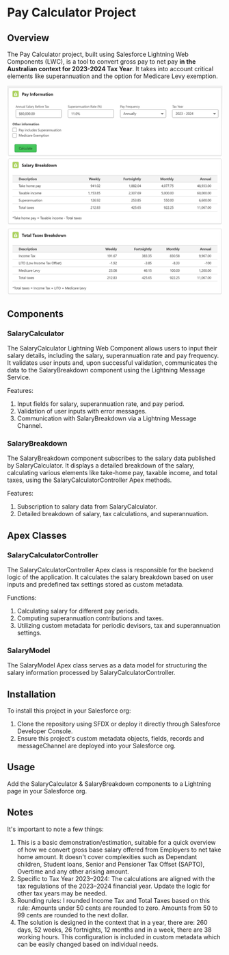 # Pay Calculator Project

## Overview

The Pay Calculator project, built using Salesforce Lightning Web Components (LWC), is a tool to convert gross pay to net pay **in the Australian context for 2023-2024 Tax Year**. It takes into account critical elements like superannuation and the option for Medicare Levy exemption.

![Salary Calculator](/images/SalaryCalculator.png)

## Components

### SalaryCalculator

The SalaryCalculator Lightning Web Component allows users to input their salary details, including the salary, superannuation rate and pay frequency. It validates user inputs and, upon successful validation, communicates the data to the SalaryBreakdown component using the Lightning Message Service.

Features:

1. Input fields for salary, superannuation rate, and pay period.
2. Validation of user inputs with error messages.
3. Communication with SalaryBreakdown via a Lightning Message Channel.

### SalaryBreakdown

The SalaryBreakdown component subscribes to the salary data published by SalaryCalculator. It displays a detailed breakdown of the salary, calculating various elements like take-home pay, taxable income, and total taxes, using the SalaryCalculatorController Apex methods.

Features:

1. Subscription to salary data from SalaryCalculator.
2. Detailed breakdown of salary, tax calculations, and superannuation.

## Apex Classes

### SalaryCalculatorController

The SalaryCalculatorController Apex class is responsible for the backend logic of the application. It calculates the salary breakdown based on user inputs and predefined tax settings stored as custom metadata.

Functions:

1. Calculating salary for different pay periods.
2. Computing superannuation contributions and taxes.
3. Utilizing custom metadata for periodic devisors, tax and superannuation settings.

### SalaryModel

The SalaryModel Apex class serves as a data model for structuring the salary information processed by SalaryCalculatorController.

## Installation

To install this project in your Salesforce org:

1. Clone the repository using SFDX or deploy it directly through Salesforce Developer Console.
2. Ensure this project's custom metadata objects, fields, records and messageChannel are deployed into your Salesforce org.

## Usage

Add the SalaryCalculator & SalaryBreakdown components to a Lightning page in your Salesforce org.

## Notes

It's important to note a few things:

1. This is a basic demonstration/estimation, suitable for a quick overview of how we convert gross base salary offered from Employers to net take home amount. It doesn't cover complexities such as Dependant children, Student loans, Senior and Pensioner Tax Offset (SAPTO), Overtime and any other arising amount.
2. Specific to Tax Year 2023–2024: The calculations are aligned with the tax regulations of the 2023–2024 financial year. Update the logic for other tax years may be needed.
3. Rounding rules: I rounded Income Tax and Total Taxes based on this rule: Amounts under 50 cents are rounded to zero. Amounts from 50 to 99 cents are rounded to the next dollar.
4. The solution is designed in the context that in a year, there are: 260 days, 52 weeks, 26 fortnights, 12 months and in a week, there are 38 working hours. This configuration is included in custom metadata which can be easily changed based on individual needs.


